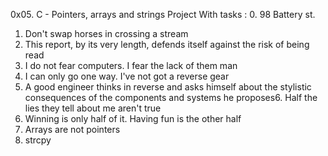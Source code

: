 0x05. C - Pointers, arrays and strings Project
With tasks :
0. 98 Battery st.
1. Don't swap horses in crossing a stream
2. This report, by its very length, defends itself against the risk of being read
3. I do not fear computers. I fear the lack of them
man
4. I can only go one way. I've not got a reverse gear
5. A good engineer thinks in reverse and asks himself about the stylistic consequences of the components and systems he proposes6. Half the lies they tell about me aren't true
7. Winning is only half of it. Having fun is the other half
8. Arrays are not pointers
9. strcpy
